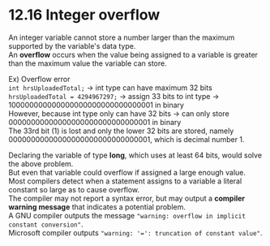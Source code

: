 # 12.16 Integer overflow

An integer variable cannot store a number larger than the maximum supported by the variable's data type.   
An **overflow** occurs when the value being assigned to a variable is greater than the maximum value the variable can store.   

Ex) Overflow error   
``int hrsUploadedTotal;`` -> int type can have maximum 32 bits   
``hrsUploadedTotal = 4294967297;`` -> assign 33 bits to int type -> 100000000000000000000000000000001 in binary   
However, because int type only can have 32 bits -> can only store 00000000000000000000000000000001 in binary   
The 33rd bit (1) is lost and only the lower 32 bits are stored, namely 00000000000000000000000000000001, which is decimal number 1.   

Declaring the variable of type **long**, which uses at least 64 bits, would solve the above problem.   
But even that variable could overflow if assigned a large enough value.   
Most compilers detect when a statement assigns to a variable a literal constant so large as to cause overflow.   
The compiler may not report a syntax error, but may output a **compiler warning message** that indicates a potential problem.   
A GNU compiler outputs the message ``"warning: overflow in implicit constant conversion"``.   
Microsoft compiler outputs ``"warning: '=': truncation of constant value"``.   
